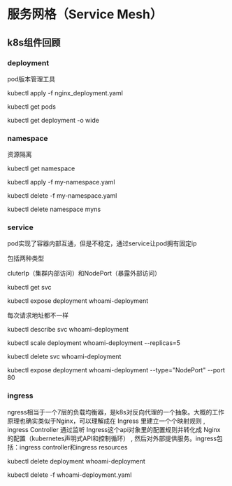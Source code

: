 # 服务网格（Service Mesh）

## k8s组件回顾

### deployment

pod版本管理工具


kubectl apply -f nginx_deployment.yaml 

kubectl get pods

kubectl get deployment -o wide 

### namespace

资源隔离

kubectl get namespace 

kubectl apply -f my-namespace.yaml 

kubectl delete -f my-namespace.yaml 

kubectl delete namespace myns


### service

pod实现了容器内部互通，但是不稳定，通过service让pod拥有固定ip

包括两种类型

cluterIp（集群内部访问）和NodePort（暴露外部访问）

kubectl get svc

kubectl expose deployment whoami-deployment    

每次请求地址都不一样

kubectl describe svc whoami-deployment

kubectl scale deployment whoami-deployment --replicas=5 


kubectl delete svc whoami-deployment  

kubectl expose deployment whoami-deployment  --type="NodePort" --port 80


### ingress

ngress相当于一个7层的负载均衡器，是k8s对反向代理的一个抽象。大概的工作原理也确实类似于Nginx，可以理解成在 Ingress 里建立一个个映射规则 , ingress Controller 通过监听 Ingress这个api对象里的配置规则并转化成 Nginx 的配置（kubernetes声明式API和控制循环） , 然后对外部提供服务。ingress包括：ingress controller和ingress resources

kubectl delete deployment  whoami-deployment

kubectl delete -f whoami-deployment.yaml

